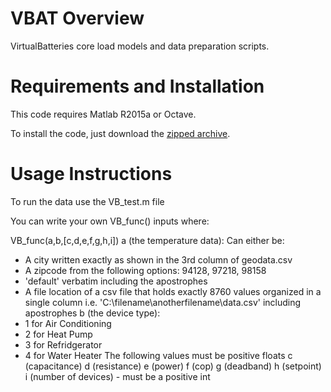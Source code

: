 # VBAT Overview

VirtualBatteries core load models and data preparation scripts.

# Requirements and Installation

This code requires Matlab R2015a or Octave.

To install the code, just download the [zipped archive](https://github.com/dpinney/VBAT/archive/master.zip).

# Usage Instructions

To run the data use the VB_test.m file

You can write your own VB_func() inputs where:

VB_func(a,b,[c,d,e,f,g,h,i])
a (the temperature data):
Can either be:
 - A city written exactly as shown in the 3rd column of geodata.csv
 - A zipcode from the following options: 94128, 97218, 98158
 - 'default' verbatim including the apostrophes
 - A file location of a csv file that holds exactly 8760 values organized in a single column i.e. 'C:\filename\anotherfilename\data.csv' including apostrophes
 b (the device type):
 - 1 for Air Conditioning
 - 2 for Heat Pump
 - 3 for Refridgerator
 - 4 for Water Heater
 The following values must be positive floats
 c (capacitance)
 d (resistance)
 e (power)
 f (cop)
 g (deadband)
 h (setpoint)
 i (number of devices) - must be a positive int